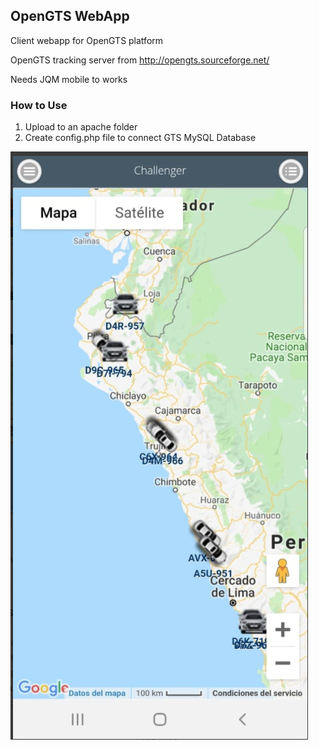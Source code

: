 ## OpenGTS WebApp
Client webapp for OpenGTS platform

OpenGTS tracking server from
http://opengts.sourceforge.net/

Needs JQM mobile to works

### How to Use
1. Upload to an apache folder
2. Create config.php file to connect GTS MySQL Database

![alt text](https://github.com/otanerocram/OpenGTS_WebAPP/blob/main/images/screenshot.png?raw=true)
